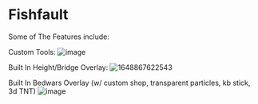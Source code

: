 # Fishfault
Some of The Features include:

Custom Tools:
![image](https://user-images.githubusercontent.com/93109251/180105969-3bf5a3c1-af23-4840-94b5-fba86b2b54a2.png)

Built In Height/Bridge Overlay:
![1648867622543](https://user-images.githubusercontent.com/93109251/180105598-a6e9bede-bb74-4388-a571-047884dbd54d.png)

Built In Bedwars Overlay (w/ custom shop, transparent particles, kb stick, 3d TNT)
![image](https://user-images.githubusercontent.com/93109251/180105868-3a854747-7e82-462f-a65d-953169941770.png)
